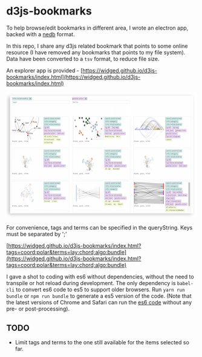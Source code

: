 # d3js-bookmarks

To help browse/edit bookmarks in different area, I wrote an electron app, backed with a [nedb](https://github.com/louischatriot/nedb) format.

In this repo, I share any d3js related bookmark that points to some online resource (I have removed any bookmarks that points to my file system). Data have been converted to a `tsv` format, to reduce file size.

An explorer app is provided - [https://widged.github.io/d3js-bookmarks/index.html](https://widged.github.io/d3js-bookmarks/index.html)

![app preview](preview.png "Bookmarks Explorer Preview")

For convenience, tags and terms can be specified in the queryString. Keys must be separated by ';'

[https://widged.github.io/d3js-bookmarks/index.html?tags=coord:polar&terms=lay:chord;algo:bundle](https://widged.github.io/d3js-bookmarks/index.html?tags=coord:polar&terms=lay:chord;algo:bundle)

I gave a shot to coding with es6 without dependencies, without the need to transpile or hot reload during development. The only dependency is `babel-cli` to convert es6 code to es5 to support older browsers. Run `yarn run bundle` or `npm run bundle` to generate a es5 version of the code. (Note that the latest versions of Chrome and Safari can run the [es6 code](https://widged.github.io/d3js-bookmarks/app-dev.html) without any pre- or post-processing).

## TODO

* Limit tags and terms to the one still available for the items selected so far.
